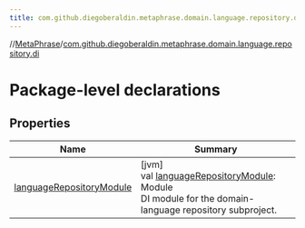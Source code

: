 ```yaml
---
title: com.github.diegoberaldin.metaphrase.domain.language.repository.di
---
```

//[MetaPhrase](../../index.html)/[com.github.diegoberaldin.metaphrase.domain.language.repository.di](index.html)



# Package-level declarations



## Properties


| Name | Summary |
|---|---|
| [languageRepositoryModule](language-repository-module.html) | [jvm]<br>val [languageRepositoryModule](language-repository-module.html): Module<br>DI module for the domain-language repository subproject. |

